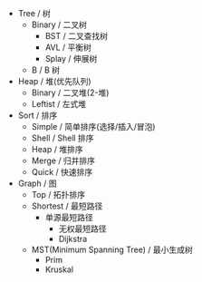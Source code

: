 - Tree / 树
  - Binary / 二叉树
    - BST / 二叉查找树
    - AVL / 平衡树
    - Splay / 伸展树
  - B / B 树
- Heap / 堆(优先队列)
  - Binary / 二叉堆(2-堆)
  - Leftist / 左式堆
- Sort / 排序
  - Simple / 简单排序(选择/插入/冒泡)
  - Shell / Shell 排序
  - Heap / 堆排序
  - Merge / 归并排序
  - Quick / 快速排序
- Graph / 图
  - Top / 拓扑排序
  - Shortest / 最短路径
    - 单源最短路径
      - 无权最短路径
      - Dijkstra
  - MST(Minimum Spanning Tree) / 最小生成树
    - Prim
    - Kruskal
